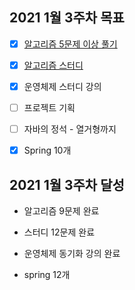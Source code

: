 ## 2021 1월 3주차 목표

- [X] [알고리즘 5문제 이상 풀기](https://github.com/UntitledCrew/Weekly/tree/sangwoo/2021_year/1_month/3_week/Sangwoo/Algorithm)

- [X] [알고리즘 스터디](https://github.com/UntitledCrew/Weekly/tree/sangwoo/2021_year/1_month/3_week/Sangwoo/Algorithm)

- [X] 운영체제 스터디 강의

- [ ] 프로젝트 기획

- [ ] 자바의 정석 - 열거형까지

- [X] Spring 10개


## 2021 1월 3주차 달성

- 알고리즘 9문제 완료

- 스터디 12문제 완료

- 운영체제 동기화 강의 완료

- spring 12개